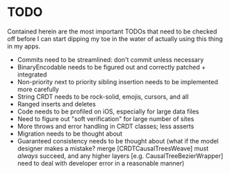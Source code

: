 # TODO

Contained herein are the most important TODOs that need to be checked off before I can start dipping my toe in the water of actually using this thing in my apps.

* Commits need to be streamlined: don't commit unless necessary
* BinaryEncodable needs to be figured out and correctly patched + integrated
* Non-priority next to priority sibling insertion needs to be implemented more carefully
* String CRDT needs to be rock-solid, emojis, cursors, and all
* Ranged inserts and deletes
* Code needs to be profiled on iOS, especially for large data files
* Need to figure out "soft verification" for large number of sites
* More throws and error handling in CRDT classes; less asserts
* Migration needs to be thought about
* Guaranteed consistency needs to be thought about (what if the model designer makes a mistake? merge [CRDTCausalTreesWeave] must *always* succeed, and any higher layers [e.g. CausalTreeBezierWrapper] need to deal with developer error in a reasonable manner)
